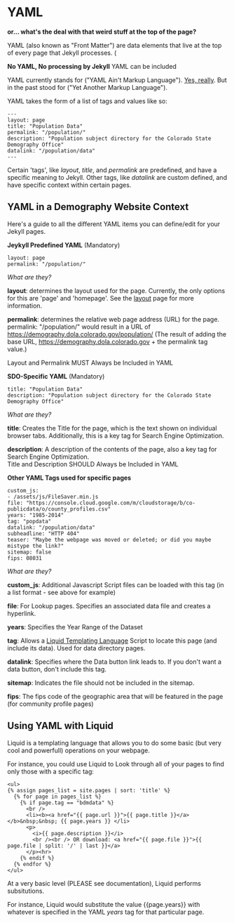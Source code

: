 
# YAML

**or... what's the deal with that weird stuff at the top of the page?**

YAML (also known as "Front Matter") are data elements that live at the top of every page that Jekyll processes.  (

**No YAML, No processing by Jekyll**  YAML can be included

YAML currently stands for ("YAML Ain't Markup Language"). [Yes, really](https://en.wikipedia.org/wiki/YAML).  But in the past stood for ("Yet Another Markup Language").

YAML takes the form of a list of tags and values like so:

```
---
layout: page
title: "Population Data"
permalink: "/population/"
description: "Population subject directory for the Colorado State Demography Office"
datalink: "/population/data"
---
```

Certain 'tags', like *layout*, *title*, and *permalink* are predefined, and have a specific meaning to Jekyll.  Other tags, like *datalink* are custom defined, and have specific context within certain pages.

## YAML in a Demography Website Context

Here's a guide to all the different YAML items you can define/edit for your Jekyll pages.

**Jeykyll Predefined YAML** (Mandatory)
```
layout: page
permalink: "/population/"
```
*What are they?*

**layout**: determines the layout used for the page.  Currently, the only options for this are 'page' and 'homepage'.  See the [layout](doc/layouts.md) page for more information.

**permalink**: determines the relative web page address (URL) for the page.  permalink: "/population/" would result in a URL of https://demography.dola.colorado.gov/population/ (The result of adding the base URL, https://demography.dola.colorado.gov + the permalink tag value.)

Layout and Permalink MUST Always be Included in YAML

**SDO-Specific YAML** (Mandatory)
```
title: "Population Data"
description: "Population subject directory for the Colorado State Demography Office"
```
*What are they?*

**title**: Creates the Title for the page, which is the text shown on individual browser tabs.  Additionally, this is a key tag for Search Engine Optimization.

**description**: A description of the contents of the page, also a key tag for Search Engine Optimization.  
Title and Description SHOULD Always be Included in YAML

**Other YAML Tags used for specific pages**
```
custom_js:
- /assets/js/FileSaver.min.js
file: "https://console.cloud.google.com/m/cloudstorage/b/co-publicdata/o/county_profiles.csv"
years: "1985-2014"
tag: "popdata"
datalink: "/population/data"
subheadline: "HTTP 404"
teaser: "Maybe the webpage was moved or deleted; or did you maybe mistype the link?"
sitemap: false
fips: 08031
```
*What are they?*

**custom\_js**: Additional Javascript Script files can be loaded with this tag (in a list format - see above for example)

**file**: For Lookup pages. Specifies an associated data file and creates a hyperlink. 

**years**: Specifies the Year Range of the Dataset

**tag**: Allows a [Liquid Templating Language](https://shopify.github.io/liquid/) Script to locate this page (and include its data).  Used for data directory pages.

**datalink**: Specifies where the Data button link leads to.  If you don't want a data button, don't include this tag.

**sitemap**: Indicates the file should not be included in the sitemap. 

**fips**: The fips code of the geographic area that will be featured in the page (for community profile pages)


## Using YAML with Liquid

Liquid is a templating language that allows you to do some basic (but very cool and powerfull) operations on your webpage.

For instance, you could use Liquid to Look through all of your pages to find only those with a specific tag:
```
<ul>
{% assign pages_list = site.pages | sort: 'title' %}
  {% for page in pages_list %}
    {% if page.tag == "bdmdata" %}
      <br />
      <li><b><a href="{{ page.url }}">{{ page.title }}</a></b>&nbsp;&nbsp; {{ page.years }} </li>
      <p>
        <i>{{ page.description }}</i>
        <br /><br /> OR download: <a href="{{ page.file }}">{{ page.file | split: '/' | last }}</a>
      </p><hr>
    {% endif %}
  {% endfor %}
</ul>
```

At a very basic level (PLEASE see documentation), Liquid performs subsitutions.

For instance, Liquid would substitute the value {{page.years}} with whatever is specified in the YAML *years* tag for that particular page.
